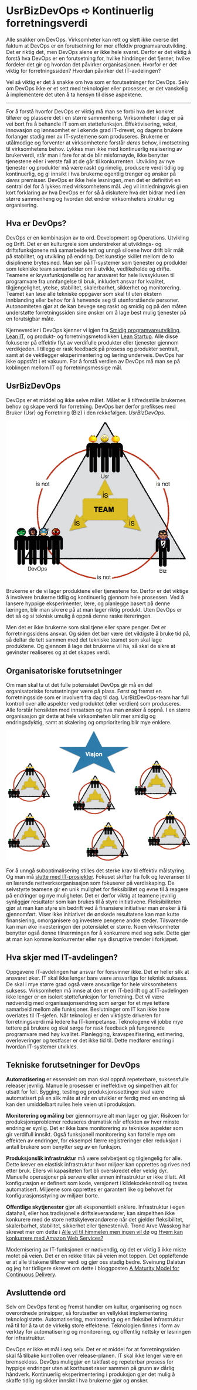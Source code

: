 # UsrBizDevOps ➪ Kontinuerlig forretningsverdi

Alle snakker om DevOps. Virksomheter kan rett og slett ikke overse det faktum at DevOps er en forutsetning for mer effektiv programvareutvikling. Det er riktig det, men DevOps alene er ikke hele svaret. Derfor er det viktig å forstå hva DevOps er en forutsetning for, hvilke hindringer det fjerner, hvilke fordeler det gir og hvordan det påvirker organisasjonen. Hvorfor er det viktig for forretningssiden? Hvordan påvirker det IT-avdelingen?

Vel så viktig er det å snakke om hva som er forutsetninger for DevOps. Selv om DevOps ikke er et sett med teknologier eller prosesser, er det vanskelig å implementere det uten å ta hensyn til disse aspektene.

---
For å forstå hvorfor DevOps er viktig må man se forbi hva det konkret tilfører og plassere det i en større sammenheng. Virksomheter i dag er på vei bort fra å behandle IT som en støttefunksjon. Effektivisering, vekst, innovasjon og lønnsomhet er i økende grad IT-drevet, og dagens brukere forlanger stadig mer av IT-systemene som produseres. Brukerne er utålmodige og forventer at virksomhetene forstår *deres* behov, i motsetning til virksomhetens behov. Lykkes man ikke med kontinuerlig realisering av brukerverdi, står man i fare for at de blir misfornøyde, ikke benytter tjenestene eller i verste fall at de går til konkurrenten. Utvikling av nye tjenester og produkter må være raskt og rimelig, produsere verdi tidlig og kontinuerlig, og gi innsikt i hva brukerne egentlig trenger og ønsker på *deres* premisser. DevOps er ikke hele løsningen, men det er definitivt en sentral del for å lykkes med virksomhetens mål. Jeg vil innledningsvis gi en kort forklaring av hva DevOps er for så å diskutere hva det bidrar med i en større sammenheng og hvordan det endrer virksomheters struktur og organisering.

## Hva er DevOps?
DevOps er en kombinasjon av to ord. Development og Operations. Utvikling og Drift. Det er en kulturgreie som understreker at utviklings- og driftsfunksjonene må samarbeide tett og unngå siloene hvor drift blir målt på stabilitet, og utvikling på endring. Det kunstige skillet mellom de to disiplinene brytes ned. Man ser på IT-systemer som tjenester og produkter som tekniske team samarbeider om å utvikle, vedlikeholde og drifte. Teamene er kryssfunksjonelle og har ansvaret for hele livssyklusen til programvare fra unnfangelse til bruk, inkludert ansvar for kvalitet, tilgjengelighet, ytelse, stabilitet, skalerbarhet, sikkerhet og monitorering. Teamet kan løse alle tekniske oppgaver som skal til uten ekstern innblanding eller behov for å henvende seg til utenforstående personer. Autonomiteten gjør at de kan bevege seg raskt og smidig og på den måten understøtte forretningssiden sine ønsker om å lage best mulig tjenester på en forutsigbar måte.

Kjerneverdier i DevOps kjenner vi igjen fra [Smidig programvareutvikling](http://www.agilemanifesto.org/iso/no/), [Lean IT](https://en.wikipedia.org/wiki/Lean_IT), og produkt- og forretningsmetodikken [Lean Startup](http://theleanstartup.com/principles). Alle disse fokuserer på effektiv flyt av verdifulle produkter eller tjenester gjennom verdikjeden. I tillegg er rask feedback på prosess og produkter sentralt, samt at de vektlegger eksperimentering og læring underveis. DevOps har ikke oppstått i et vakuum. For å forstå verdien av DevOps må man se på koblingen mellom IT og forretningsmessige mål.

## UsrBizDevOps
DevOps er et middel og ikke selve målet. Målet er å tilfredsstille brukernes behov og skape verdi for forretning. DevOps bør derfor prefikses med Bruker (Usr) og Forretning (Biz) i den rekkefølgen. *UsrBizDevOps*.

![UsrBizDevOps-team](https://github.com/steinim/writings/raw/master/images/usrbizdevops-team.png)

Brukerne er de vi lager produktene eller tjenestene for. Derfor er det viktige å involvere brukerne tidlig og kontinuerlig gjennom hele prosessen. Ved å lansere hyppige eksperimenter, lære, og planlegge basert på denne læringen, blir man sikrere på at man lager riktig produkt. Uten DevOps er det så og si teknisk umulig å oppnå denne raske itereringen.

Men det er ikke brukerne som skal tjene eller spare penger. Det er forretningssidens ansvar. Og siden det bør være det viktigste å bruke tid på, så deltar de tett sammen med det tekniske teamet som skal lage produktene. Og gjennom å lage det brukerne vil ha, så skal de sikre at gevinster realiseres og at det skapes verdi.

## Organisatoriske forutsetninger
Om man skal ta ut det fulle potensialet DevOps gir må en del organisatoriske forutsetninger være på plass. Først og fremst en forretningsside som er involvert fra dag til dag. UsrBizDevOps-team har full kontroll over alle aspekter ved produktet (eller verdien) som produseres. Alle forstår hensikten med innsatsen og hva man ønsker å oppnå. I en større organisasjon gir dette at hele virksomheten blir mer smidig og endringsdyktig, samt at skalering og omprioritering blir mye enklere.

![UsrBizDevOps-org](https://github.com/steinim/writings/raw/master/images/usrbizdevops-org.png)

For å unngå suboptimalisering stilles det sterke krav til effektiv målstyring. Og man må [slutte med IT-prosjekter](http://open.bekk.no/slutt-med-it-prosjekter). Fokuset skifter fra folk og leveranser til en lærende nettverksorganisasjon som fokuserer på verdiskaping. De selvstyrte teamene gir en unik mulighet for fleksibilitet og evne til å reagere på endringer og nye muligheter. Det er derfor viktig at teamene jevnlig synliggjør resultater som kan brukes til å styre initiativene. Fleksibiliteten gjør at man kan styre sin bedrift ved å finansiere initiativer man ønsker å få gjennomført. Viser ikke initiativet de ønskede resultatene kan man kutte finansiering, omorganisere og investere pengene andre steder. Tilsvarende kan man øke investeringen der potensialet er større. Noen virksomheter benytter også denne tilnærmingen for å konkurrere med seg selv. Dette gjør at man kan komme konkurrenter eller nye disruptive trender i forkjøpet.

## Hva skjer med IT-avdelingen?
Oppgavene IT-avdelingen har ansvar for forsvinner ikke. Det er heller slik at ansvaret øker. IT skal ikke lenger bare være ansvarlige for teknisk suksess. De skal i mye større grad også være ansvarlige for hele virksomhetens suksess. Virksomheten må innse at den er en IT-bedrift og at IT-avdelingen ikke lenger er en isolert støttefunksjon for forretning. Det vil være nødvendig med organisasjonsendring som sørger for et mye tettere samarbeid mellom alle funksjoner. Beslutninger om IT kan ikke bare overlates til IT-sjefen. Når teknologi er den viktigste driveren for forretningsverdi må ledere ha IT-kompetanse. Teknologene vil jobbe mye tettere på brukere og skal sørge for rask feedback på fungerende programvare med høy kvalitet. Planlegging, kravspesifisering, estimering, overleveringer og testfaser er det ikke tid til. Dette medfører endring i hvordan IT-systemer utvikles.

## Tekniske forutsetninger for DevOps
**Automatisering** er essensielt om man skal oppnå repeterbare, suksessfulle releaser jevnlig. Manuelle prosesser er ineffektive og simpelthen alt for utsatt for feil. Bygging, testing og produksjonssettinger skal være automatisert på en slik måte at når en utvikler er ferdig med en endring så kan den umiddelbart rulles hele veien ut i produksjon.

**Monitorering og måling** bør gjennomsyre alt man lager og gjør. Risikoen for produksjonsproblemer reduseres dramatisk når effekten av hver minste endring er synlig. Det er ikke bare monitorering av tekniske aspekter som gir verdifull innsikt. Også funksjonell monitorering kan fortelle mye om effekten av endringer, for eksempel færre registreringer eller reduksjon i antall brukere som benytter seg av en funksjon.

**Produksjonslik infrastruktur** må være selvbetjent og tilgjengelig for alle. Dette krever en elastisk infrastruktur hvor miljøer kan opprettes og rives ned etter bruk. Ellers vil kapasiteten fort bli overskredet eller veldig dyr. Manuelle operasjoner på servere eller annen infrastruktur er ikke tillatt. All konfigurasjon er definert som kode, versjonert i kildekodekontroll og testes automatisert. Miljøene som opprettes er garantert like og behovet for konfigurasjonsstyring av miljøer borte.

**Offentlige skytjenester** gjør alt eksponentielt enklere. Infrastruktur i egen datahall, eller hos tradisjonelle driftsleverandører, kan simpelthen ikke konkurere med de store nettskyleverandørene når det gjelder fleksibilitet, skalerbarhet, stabilitet, sikkerhet eller tjenestenivå. Trond Arve Wasskog har skrevet mer om dette i [Alle vil til himmelen men ingen vil dø](http://open.bekk.no/maskinvare-blir-mjukvare) og [Hvem kan konkurrere med Amazon Web Services?](https://open.bekk.no/hvem-kan-konkurrere-med-amazon-web-services)

Modernisering av IT-funksjonen er nødvendig, og det er viktig å ikke miste motet på veien. Det er en rekke tiltak på veien mot toppen. Det oppløftende er at alle tiltakene tilfører verdi og gjør oss stadig bedre. Sveinung Dalatun og jeg har tidligere skrevet om dette i bloggposten [A Maturity Model for Continuous Delivery](https://open.bekk.no/a-maturity-model-for-continuous-delivery).

## Avsluttende ord
Selv om DevOps først og fremst handler om kultur, organisering og noen overordnede prinsipper, så forutsetter en vellykket implementering teknologistøtte. Automatisering, monitorering og en fleksibel infrastruktur må til for å ta ut de virkelig store effektene. Teknologien finnes i form av verktøy for automatisering og monitorering, og offentlig nettsky er løsningen for infrastruktur.

DevOps er ikke et mål i seg selv. Det er et middel for at forretningssiden skal få tilbake kontrollen over release-planen. IT skal ikke lenger være en bremsekloss. DevOps muliggjør en taktfast og repeterbar prosess for hyppige endringer uten at korthuset raser sammen på grunn av dårlig håndverk. Kontinuerlig eksperimentering i produksjon gjør det mulig å skaffe tidlig og sikker innsikt i hva brukerne gjør og ønsker.


